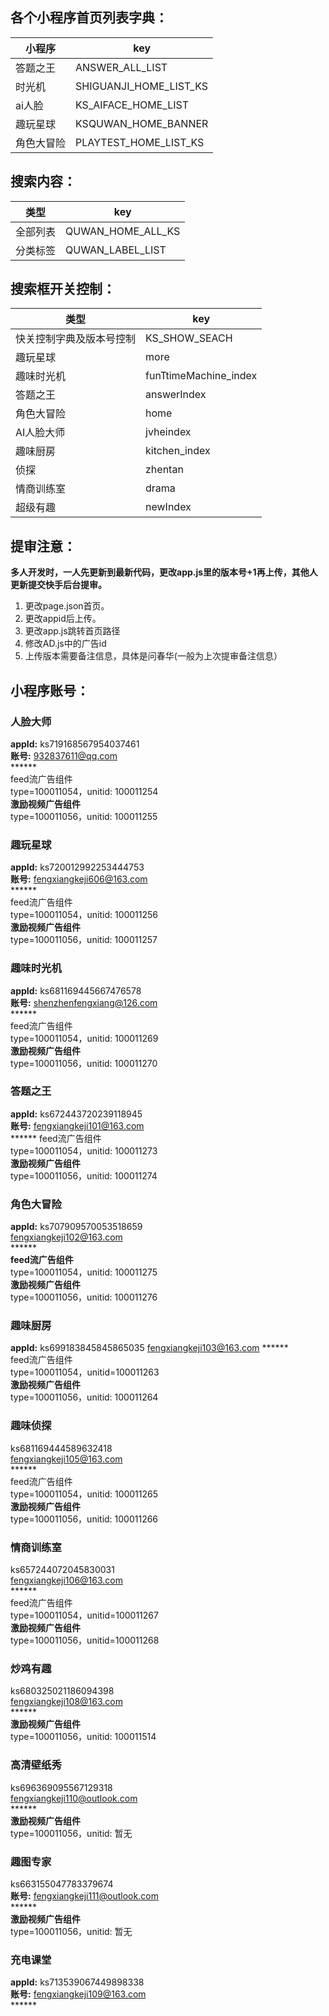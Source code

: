 ## 各个小程序首页列表字典：

|小程序|key|
|------|------|
|答题之王|ANSWER_ALL_LIST|
|时光机|SHIGUANJI_HOME_LIST_KS|
|ai人脸|KS_AIFACE_HOME_LIST|
|趣玩星球|KSQUWAN_HOME_BANNER|
|角色大冒险|PLAYTEST_HOME_LIST_KS|


## 搜索内容：

|类型|key|
|-----|-----|
|全部列表                   |QUWAN_HOME_ALL_KS|
|分类标签                   |QUWAN_LABEL_LIST| 

## 搜索框开关控制：

|类型|key|
|-----|-----|
|快关控制字典及版本号控制       |KS_SHOW_SEACH|
|趣玩星球                                 |more|
|趣味时光机                             |funTtimeMachine_index|
|答题之王                                |answerIndex|
|角色大冒险                             |home|
|AI人脸大师                             |jvheindex|
|趣味厨房                                |kitchen_index|
|侦探                                      |zhentan|
|情商训练室                            |drama|
|超级有趣		            |newIndex|

## 提审注意：
__多人开发时，一人先更新到最新代码，更改app.js里的版本号+1再上传，其他人更新提交快手后台提审。__
1. 更改page.json首页。
2. 更改appid后上传。
3. 更改app.js跳转首页路径
4. 修改AD.js中的广告id
5. 上传版本需要备注信息，具体是问春华(一般为上次提审备注信息）



## 小程序账号：
### 人脸大师
__appId:__ ks719168567954037461<br>
__账号:__ 932837611@qq.com<br>
\*\*\*\*\*\*<br>
feed流广告组件<br>
type=100011054，unitid: 100011254<br>
__激励视频广告组件__<br>
type=100011056，unitid: 100011255<br>

### 趣玩星球
__appId:__ ks720012992253444753<br>
__账号:__ fengxiangkeji606@163.com<br>
\*\*\*\*\*\*<br>
feed流广告组件<br>
type=100011054，unitid: 100011256<br>
__激励视频广告组件__<br>
type=100011056，unitid: 100011257<br>

### 趣味时光机
__appId:__ ks681169445667476578<br>
__账号:__ shenzhenfengxiang@126.com<br>
\*\*\*\*\*\*<br>
feed流广告组件<br>
type=100011054，unitid: 100011269<br>
__激励视频广告组件__<br>
type=100011056，unitid: 100011270<br>

### 答题之王
__appId:__ ks672443720239118945<br>
__账号:__ fengxiangkeji101@163.com<br>
\*\*\*\*\*\*
feed流广告组件<br>
type=100011054，unitid: 100011273<br>
__激励视频广告组件__<br>
type=100011056，unitid: 100011274<br>


### 角色大冒险
__appId:__ ks707909570053518659<br>
fengxiangkeji102@163.com<br>
\*\*\*\*\*\*<br>
__feed流广告组件__<br>
type=100011054，unitid: 100011275<br>
__激励视频广告组件__<br>
type=100011056，unitid: 100011276<br>

### 趣味厨房	<br>
__appId:__ ks699183845845865035
fengxiangkeji103@163.com
\*\*\*\*\*\*<br>
feed流广告组件<br>
type=100011054，unitid=100011263<br>
__激励视频广告组件__<br>
type=100011056，unitid: 100011264<br>

### 趣味侦探
ks681169444589632418<br>
fengxiangkeji105@163.com<br>
\*\*\*\*\*\*<br>
feed流广告组件<br>
type=100011054，unitid: 100011265<br>
__激励视频广告组件__<br>
type=100011056，unitid: 100011266<br>

### 情商训练室<br>
ks657244072045830031<br>
fengxiangkeji106@163.com<br>
\*\*\*\*\*\*<br>
feed流广告组件<br>
type=100011054，unitid=100011267<br>
__激励视频广告组件__<br>
type=100011056，unitid=100011268<br>

### 炒鸡有趣<br>
ks680325021186094398<br>
fengxiangkeji108@163.com<br>
\*\*\*\*\*\*<br>
__激励视频广告组件__<br>
type=100011056，unitid: 100011514<br>


### 高清壁纸秀<br>
ks696369095567129318<br>
fengxiangkeji110@outlook.com<br>
\*\*\*\*\*\*<br>
__激励视频广告组件__<br>
type=100011056，unitid: 暂无<br>

### 趣图专家<br>
ks663155047783379674<br>
__账号:__ fengxiangkeji111@outlook.com<br>
\*\*\*\*\*\*<br>
__激励视频广告组件__<br>
type=100011056，unitid: 暂无<br>

### 充电课堂<br>
__appId:__ ks713539067449898338<br>
__账号:__ fengxiangkeji109@163.com<br>
\*\*\*\*\*\*<br>


